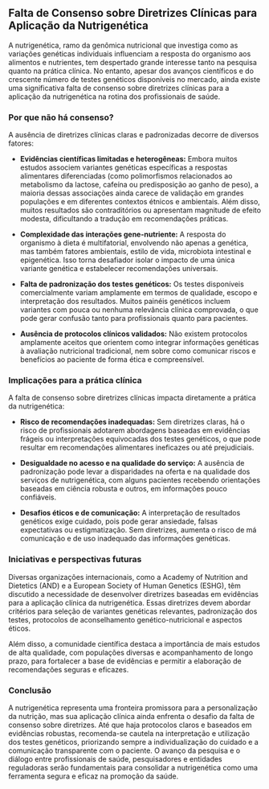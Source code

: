
## Falta de Consenso sobre Diretrizes Clínicas para Aplicação da Nutrigenética

A nutrigenética, ramo da genômica nutricional que investiga como as variações genéticas individuais influenciam a resposta do organismo aos alimentos e nutrientes, tem despertado grande interesse tanto na pesquisa quanto na prática clínica. No entanto, apesar dos avanços científicos e do crescente número de testes genéticos disponíveis no mercado, ainda existe uma significativa falta de consenso sobre diretrizes clínicas para a aplicação da nutrigenética na rotina dos profissionais de saúde.

### Por que não há consenso?

A ausência de diretrizes clínicas claras e padronizadas decorre de diversos fatores:

- **Evidências científicas limitadas e heterogêneas:** Embora muitos estudos associem variantes genéticas específicas a respostas alimentares diferenciadas (como polimorfismos relacionados ao metabolismo da lactose, cafeína ou predisposição ao ganho de peso), a maioria dessas associações ainda carece de validação em grandes populações e em diferentes contextos étnicos e ambientais. Além disso, muitos resultados são contraditórios ou apresentam magnitude de efeito modesta, dificultando a tradução em recomendações práticas.

- **Complexidade das interações gene-nutriente:** A resposta do organismo à dieta é multifatorial, envolvendo não apenas a genética, mas também fatores ambientais, estilo de vida, microbiota intestinal e epigenética. Isso torna desafiador isolar o impacto de uma única variante genética e estabelecer recomendações universais.

- **Falta de padronização dos testes genéticos:** Os testes disponíveis comercialmente variam amplamente em termos de qualidade, escopo e interpretação dos resultados. Muitos painéis genéticos incluem variantes com pouca ou nenhuma relevância clínica comprovada, o que pode gerar confusão tanto para profissionais quanto para pacientes.

- **Ausência de protocolos clínicos validados:** Não existem protocolos amplamente aceitos que orientem como integrar informações genéticas à avaliação nutricional tradicional, nem sobre como comunicar riscos e benefícios ao paciente de forma ética e compreensível.

### Implicações para a prática clínica

A falta de consenso sobre diretrizes clínicas impacta diretamente a prática da nutrigenética:

- **Risco de recomendações inadequadas:** Sem diretrizes claras, há o risco de profissionais adotarem abordagens baseadas em evidências frágeis ou interpretações equivocadas dos testes genéticos, o que pode resultar em recomendações alimentares ineficazes ou até prejudiciais.

- **Desigualdade no acesso e na qualidade do serviço:** A ausência de padronização pode levar a disparidades na oferta e na qualidade dos serviços de nutrigenética, com alguns pacientes recebendo orientações baseadas em ciência robusta e outros, em informações pouco confiáveis.

- **Desafios éticos e de comunicação:** A interpretação de resultados genéticos exige cuidado, pois pode gerar ansiedade, falsas expectativas ou estigmatização. Sem diretrizes, aumenta o risco de má comunicação e de uso inadequado das informações genéticas.

### Iniciativas e perspectivas futuras

Diversas organizações internacionais, como a Academy of Nutrition and Dietetics (AND) e a European Society of Human Genetics (ESHG), têm discutido a necessidade de desenvolver diretrizes baseadas em evidências para a aplicação clínica da nutrigenética. Essas diretrizes devem abordar critérios para seleção de variantes genéticas relevantes, padronização dos testes, protocolos de aconselhamento genético-nutricional e aspectos éticos.

Além disso, a comunidade científica destaca a importância de mais estudos de alta qualidade, com populações diversas e acompanhamento de longo prazo, para fortalecer a base de evidências e permitir a elaboração de recomendações seguras e eficazes.

### Conclusão

A nutrigenética representa uma fronteira promissora para a personalização da nutrição, mas sua aplicação clínica ainda enfrenta o desafio da falta de consenso sobre diretrizes. Até que haja protocolos claros e baseados em evidências robustas, recomenda-se cautela na interpretação e utilização dos testes genéticos, priorizando sempre a individualização do cuidado e a comunicação transparente com o paciente. O avanço da pesquisa e o diálogo entre profissionais de saúde, pesquisadores e entidades reguladoras serão fundamentais para consolidar a nutrigenética como uma ferramenta segura e eficaz na promoção da saúde.
```
